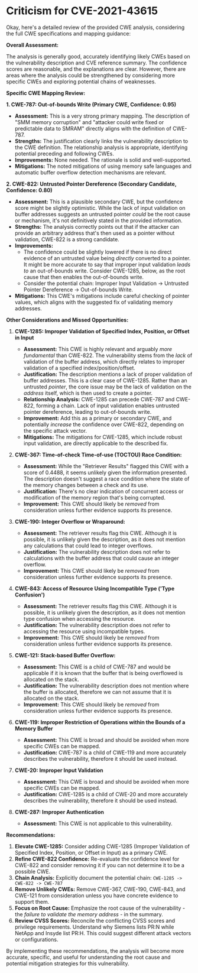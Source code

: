 # Criticism for CVE-2021-43615

Okay, here's a detailed review of the provided CWE analysis, considering the full CWE specifications and mapping guidance:

**Overall Assessment:**

The analysis is generally good, accurately identifying likely CWEs based on the vulnerability description and CVE reference summary. The confidence scores are reasonable, and the explanations are clear.  However, there are areas where the analysis could be strengthened by considering more specific CWEs and exploring potential chains of weaknesses.

**Specific CWE Mapping Review:**

**1. CWE-787: Out-of-bounds Write (Primary CWE, Confidence: 0.95)**

*   **Assessment:** This is a very strong primary mapping. The description of "SMM memory corruption" and "attacker could write fixed or predictable data to SMRAM" directly aligns with the definition of CWE-787.
*   **Strengths:** The justification clearly links the vulnerability description to the CWE definition. The relationship analysis is appropriate, identifying potential preceding and following CWEs.
*   **Improvements:** None needed. The rationale is solid and well-supported.
*   **Mitigations:** The noted mitigations of using memory safe languages and automatic buffer overflow detection mechanisms are relevant.

**2. CWE-822: Untrusted Pointer Dereference (Secondary Candidate, Confidence: 0.80)**

*   **Assessment:** This is a plausible secondary CWE, but the confidence score might be slightly optimistic. While the lack of input validation on buffer addresses suggests an untrusted pointer *could* be the root cause or mechanism, it's not definitively stated in the provided information.
*   **Strengths:** The analysis correctly points out that if the attacker can provide an arbitrary address that's then used as a pointer without validation, CWE-822 is a strong candidate.
*   **Improvements:**
    *   The confidence could be slightly lowered if there is no direct evidence of an untrusted value being *directly* converted to a pointer.  It might be more accurate to say that improper input validation *leads to* an out-of-bounds write. Consider CWE-1285, below, as the root cause that then enables the out-of-bounds write.
    *   Consider the potential chain: Improper Input Validation -> Untrusted Pointer Dereference -> Out-of-bounds Write.
*   **Mitigations:** This CWE's mitigations include careful checking of pointer values, which aligns with the suggested fix of validating memory addresses.

**Other Considerations and Missed Opportunities:**

1.  **CWE-1285: Improper Validation of Specified Index, Position, or Offset in Input**

    *   **Assessment:** This CWE is highly relevant and arguably *more fundamental* than CWE-822. The vulnerability stems from the *lack* of validation of the buffer address, which directly relates to improper validation of a specified index/position/offset.
    *   **Justification:** The description mentions a lack of proper validation of buffer addresses. This is a clear case of CWE-1285. Rather than an untrusted *pointer*, the core issue may be the lack of validation on the *address* itself, which is then used to create a pointer.
    *  **Relationship Analysis:** CWE-1285 can precede CWE-787 and CWE-822, forming a chain. Lack of input validation enables untrusted pointer dereference, leading to out-of-bounds write.
    *   **Improvement:** Add this as a primary or secondary CWE, and potentially *increase* the confidence over CWE-822, depending on the specific attack vector.
    *   **Mitigations:** The mitigations for CWE-1285, which include robust input validation, are directly applicable to the described fix.

2.  **CWE-367: Time-of-check Time-of-use (TOCTOU) Race Condition:**

    *   **Assessment:** While the "Retriever Results" flagged this CWE with a score of 0.4488, it seems unlikely given the information presented. The description doesn't suggest a race condition where the state of the memory changes between a check and its use.
    *   **Justification:** There's no clear indication of concurrent access or modification of the memory region that's being corrupted.
    *   **Improvement:** This CWE should likely be *removed* from consideration unless further evidence supports its presence.

3.  **CWE-190: Integer Overflow or Wraparound:**

    *   **Assessment:** The retriever results flag this CWE. Although it is possible, it is unlikely given the description, as it does not mention any calculations that could lead to integer overflows.
    *   **Justification:** The vulnerability description does not refer to calculations with the buffer address that could cause an integer overflow.
    *    **Improvement:** This CWE should likely be *removed* from consideration unless further evidence supports its presence.

4.  **CWE-843: Access of Resource Using Incompatible Type ('Type Confusion')**

    *   **Assessment:** The retriever results flag this CWE. Although it is possible, it is unlikely given the description, as it does not mention type confusion when accessing the resource.
    *   **Justification:** The vulnerability description does not refer to accessing the resource using incompatible types.
    *    **Improvement:** This CWE should likely be *removed* from consideration unless further evidence supports its presence.

5.  **CWE-121: Stack-based Buffer Overflow:**

    *   **Assessment:** This CWE is a child of CWE-787 and would be applicable if it is known that the buffer that is being overflowed is allocated on the stack.
    *   **Justification:** The vulnerability description does not mention where the buffer is allocated, therefore we can not assume that it is allocated on the stack.
    *    **Improvement:** This CWE should likely be *removed* from consideration unless further evidence supports its presence.

6.  **CWE-119: Improper Restriction of Operations within the Bounds of a Memory Buffer**

    *   **Assessment:** This CWE is broad and should be avoided when more specific CWEs can be mapped.
    *   **Justification:** CWE-787 is a child of CWE-119 and more accurately describes the vulnerability, therefore it should be used instead.

7. **CWE-20: Improper Input Validation**
    * **Assessment:** This CWE is broad and should be avoided when more specific CWEs can be mapped.
    *   **Justification:** CWE-1285 is a child of CWE-20 and more accurately describes the vulnerability, therefore it should be used instead.
8.  **CWE-287: Improper Authentication**
    *   **Assessment:** This CWE is not applicable to this vulnerability.

**Recommendations:**

1.  **Elevate CWE-1285:** Consider adding CWE-1285 (Improper Validation of Specified Index, Position, or Offset in Input) as a primary CWE.
2.  **Refine CWE-822 Confidence:**  Re-evaluate the confidence level for CWE-822 and consider removing it if you can not determine it to be a possible CWE.
3.  **Chain Analysis:** Explicitly document the potential chain: `CWE-1285 -> CWE-822 -> CWE-787`
4.  **Remove Unlikely CWEs:** Remove CWE-367, CWE-190, CWE-843, and CWE-121 from consideration unless you have concrete evidence to support them.
5.  **Focus on Root Cause:** Emphasize the root cause of the vulnerability - the *failure to validate the memory address* - in the summary.
6.  **Review CVSS Scores:** Reconcile the conflicting CVSS scores and privilege requirements. Understand why Siemens lists PR:N while NetApp and Insyde list PR:H. This could suggest different attack vectors or configurations.

By implementing these recommendations, the analysis will become more accurate, specific, and useful for understanding the root cause and potential mitigation strategies for this vulnerability.